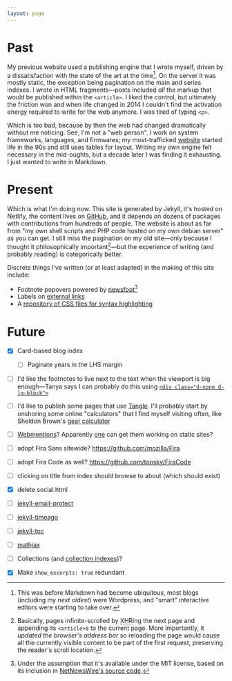 ```yaml
---
layout: page
---
```


# Past

My previous website used a publishing engine that I wrote myself, driven by a dissatisfaction with the state of the art at the time[^wordpress]. On the server it was mostly static, the exception being pagination on the main and series indexes. I wrote in HTML fragments—posts included _all_ the markup that would be published within the `<article>`. I liked the control, but ultimately the friction won and when life changed in 2014 I couldn't find the activation energy required to write for the web anymore. I was tired of typing `<p>`.

Which is too bad, because by then the web had changed dramatically without me noticing. See, I'm not a "web person". I work on system frameworks, languages, and firmwares; my most-trafficked [website](https://thismight.be) started life in the 90s and still uses tables for layout. Writing my own engine felt necessary in the mid-oughts, but a decade later I was finding it exhausting. I just wanted to write in Markdown.

# Present

Which is what I'm doing now. This site is generated by Jekyll, it's hosted on Netlify, the content lives on [GitHub](https://github.com/numist/numi.st), and it depends on dozens of packages with contributions from hundreds of people. The website is about as far from "my own shell scripts and PHP code hosted on my own debian server" as you can get. I still miss the pagination on my old site—only because I thought it philosophically important[^pagination]—but the experience of writing (and probably reading) is categorically better.

Discrete things I've written (or at least adapted) in the making of this site include:

* Footnote popovers powered by [newsfoot](https://gist.github.com/brehaut/567947031a477c89a7f89d96e38a908c)[^newsfoot]
* Labels on [external links](external-links)
* A [repository of CSS files for syntax highlighting](https://github.com/numist/highlight-css)

<!-- In this new world of dependencies, I want to stay on top of updates without adopting any changes that break the site horribly. A combination of deploy previews with an auto-merge GitHub action strikes a reasonable compromise until such a time as accelerationism wins the day[^accelerationism].-->

# Future

* [x] Card-based blog index
  * [ ] Paginate years in the LHS margin
* [ ] I'd like the footnotes to live next to the text when the viewport is big enough—Tanya says I can probably do this using [`<div class="d-none d-lg-block">`](https://getbootstrap.com/docs/5.2/utilities/display/)
* [ ] I'd like to publish some pages that use [Tangle](http://worrydream.com/Tangle/). I'll probably start by onshoring some online "calculators" that I find myself visiting often, like Sheldon Brown's [gear calculator](https://www.sheldonbrown.com/gear-calc.html)
* [ ] [Webmentions](https://webmention.io)? Apparently [one](https://keithjgrant.com/posts/2019/02/adding-webmention-support-to-a-static-site/) can get them working on static sites?
* [ ] adopt Fira Sans sitewide? https://github.com/mozilla/Fira
* [ ] adopt Fira Code as well? https://github.com/tonsky/FiraCode
* [ ] clicking on title from index should browse to about (which should exist)
* [x] delete social.html
* [ ] [jekyll-email-protect](https://github.com/vwochnik/jekyll-email-protect)
* [ ] [jekyll-timeago](https://github.com/markets/jekyll-timeago)
* [ ] [jekyll-toc](https://github.com/toshimaru/jekyll-toc)
* [ ] [mathjax](http://webdocs.cs.ualberta.ca/~zichen2/blog/coding/setup/2019/02/17/how-to-add-mathjax-support-to-jekyll.html)
* [ ] Collections (and [collection indexes](https://jekyllrb.com/docs/plugins/generators/))?
* [x] Make `show_excerpts: true` redundant


[^wordpress]: This was before Markdown had become ubiquitous, most blogs (including my _next oldest_) were Wordpress, and "smart" interactive editors were starting to take over.
[^pagination]: Basically, pages infinite-scrolled by <abbr title="XMLHttpRequest">XHR</abbr>ing the next page and appending its `<article>`s to the current page. More importantly, it _updated the browser's address bar_ so reloading the page would cause all the currently visible content to be part of the first request, preserving the reader's scroll location.
[^newsfoot]: Under the assumption that it's available under the MIT license, based on its inclusion in [NetNewsWire's source code](https://github.com/Ranchero-Software/NetNewsWire/blob/57815f04960f08a78b0fe9972b6a9d8993103e61/Shared/Article%20Rendering/newsfoot.js).
